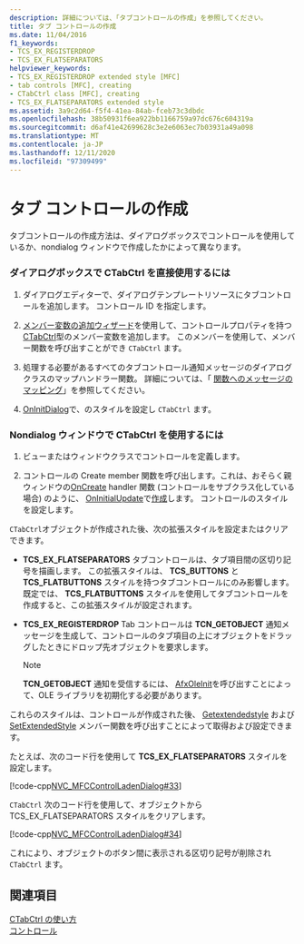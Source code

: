 ```yaml
---
description: 詳細については、「タブコントロールの作成」を参照してください。
title: タブ コントロールの作成
ms.date: 11/04/2016
f1_keywords:
- TCS_EX_REGISTERDROP
- TCS_EX_FLATSEPARATORS
helpviewer_keywords:
- TCS_EX_REGISTERDROP extended style [MFC]
- tab controls [MFC], creating
- CTabCtrl class [MFC], creating
- TCS_EX_FLATSEPARATORS extended style
ms.assetid: 3a9c2d64-f5f4-41ea-84ab-fceb73c3dbdc
ms.openlocfilehash: 38b50931f6ea922bb1166759a97dc676c604319a
ms.sourcegitcommit: d6af41e42699628c3e2e6063ec7b03931a49a098
ms.translationtype: MT
ms.contentlocale: ja-JP
ms.lasthandoff: 12/11/2020
ms.locfileid: "97309499"
---
```

# <a name="creating-the-tab-control"></a>タブ コントロールの作成

タブコントロールの作成方法は、ダイアログボックスでコントロールを使用しているか、nondialog ウィンドウで作成したかによって異なります。

### <a name="to-use-ctabctrl-directly-in-a-dialog-box"></a>ダイアログボックスで CTabCtrl を直接使用するには

1. ダイアログエディターで、ダイアログテンプレートリソースにタブコントロールを追加します。 コントロール ID を指定します。

1. [メンバー変数の追加ウィザード](../ide/adding-a-member-variable-visual-cpp.md)を使用して、コントロールプロパティを持つ[CTabCtrl](reference/ctabctrl-class.md)型のメンバー変数を追加します。 このメンバーを使用して、メンバー関数を呼び出すことができ `CTabCtrl` ます。

1. 処理する必要があるすべてのタブコントロール通知メッセージのダイアログクラスのマップハンドラー関数。 詳細については、「 [関数へのメッセージのマッピング](reference/mapping-messages-to-functions.md)」を参照してください。

1. [OnInitDialog](reference/cdialog-class.md#oninitdialog)で、のスタイルを設定し `CTabCtrl` ます。

### <a name="to-use-ctabctrl-in-a-nondialog-window"></a>Nondialog ウィンドウで CTabCtrl を使用するには

1. ビューまたはウィンドウクラスでコントロールを定義します。

1. コントロールの Create member 関数を呼び出します。これは、おそらく親ウィンドウの[OnCreate](reference/cwnd-class.md#oncreate) handler 関数 (コントロールをサブクラス化している場合) のように、 [OnInitialUpdate](reference/cview-class.md#oninitialupdate)で[作成](reference/ctabctrl-class.md#create)します。 コントロールのスタイルを設定します。

`CTabCtrl`オブジェクトが作成された後、次の拡張スタイルを設定またはクリアできます。

- **TCS_EX_FLATSEPARATORS** タブコントロールは、タブ項目間の区切り記号を描画します。 この拡張スタイルは、 **TCS_BUTTONS** と **TCS_FLATBUTTONS** スタイルを持つタブコントロールにのみ影響します。 既定では、 **TCS_FLATBUTTONS** スタイルを使用してタブコントロールを作成すると、この拡張スタイルが設定されます。

- **TCS_EX_REGISTERDROP** Tab コントロールは **TCN_GETOBJECT** 通知メッセージを生成して、コントロールのタブ項目の上にオブジェクトをドラッグしたときにドロップ先オブジェクトを要求します。

    > [!NOTE]
    >  **TCN_GETOBJECT** 通知を受信するには、 [AfxOleInit](reference/ole-initialization.md#afxoleinit)を呼び出すことによって、OLE ライブラリを初期化する必要があります。

これらのスタイルは、コントロールが作成された後、 [Getextendedstyle](reference/ctabctrl-class.md#getextendedstyle) および [SetExtendedStyle](reference/ctabctrl-class.md#setextendedstyle) メンバー関数を呼び出すことによって取得および設定できます。

たとえば、次のコード行を使用して **TCS_EX_FLATSEPARATORS** スタイルを設定します。

[!code-cpp[NVC_MFCControlLadenDialog#33](codesnippet/cpp/creating-the-tab-control_1.cpp)]

 `CTabCtrl` 次のコード行を使用して、オブジェクトから TCS_EX_FLATSEPARATORS スタイルをクリアします。

[!code-cpp[NVC_MFCControlLadenDialog#34](codesnippet/cpp/creating-the-tab-control_2.cpp)]

これにより、オブジェクトのボタン間に表示される区切り記号が削除され `CTabCtrl` ます。

## <a name="see-also"></a>関連項目

[CTabCtrl の使い方](using-ctabctrl.md)<br/>
[コントロール](controls-mfc.md)
